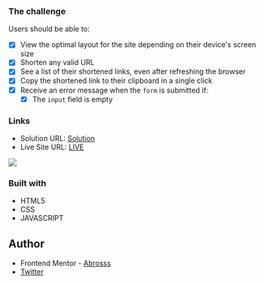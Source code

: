 ### The challenge

Users should be able to:

- [x] View the optimal layout for the site depending on their device's screen size
- [x] Shorten any valid URL
- [x] See a list of their shortened links, even after refreshing the browser
- [x] Copy the shortened link to their clipboard in a single click
- [x] Receive an error message when the `form` is submitted if:
  - [x] The `input` field is empty

### Links

- Solution URL: [Solution](https://www.frontendmentor.io/solutions/shortly-api-shorten-urls-PfWGE4vKyZ)
- Live Site URL: [LIVE](https://magic-url-shortener.netlify.app/)

![](./public/assets/coffee.jpg)

### Built with

- HTML5 
- CSS 
- JAVASCRIPT


## Author

- Frontend Mentor - [Abrosss](https://www.frontendmentor.io/profile/Abrosss)
- [Twitter](https://twitter.com/ronessu)

